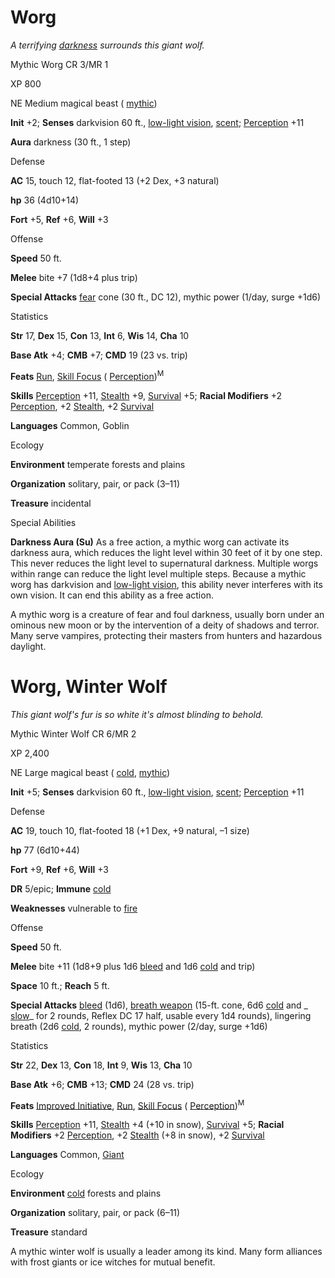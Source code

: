 # Worg

_A terrifying [darkness](/pathfinderRPG/prd/spells/darkness.html#_darkness) surrounds this giant wolf._

Mythic Worg CR 3/MR 1

XP 800

NE Medium magical beast ( [mythic](/pathfinderRPG/prd/mythicAdventures/mythicMonsters.html#_mythic-subtype))

**Init** +2; **Senses** darkvision 60 ft., [low-light vision](/pathfinderRPG/prd/monsters/universalMonsterRules.html#_low-light-vision), [scent](/pathfinderRPG/prd/monsters/universalMonsterRules.html#_scent); [Perception](/pathfinderRPG/prd/skills/perception.html#_perception) +11

**Aura** darkness (30 ft., 1 step)

Defense

**AC** 15, touch 12, flat-footed 13 (+2 Dex, +3 natural)

**hp** 36 (4d10+14)

**Fort** +5, **Ref** +6, **Will** +3

Offense

**Speed** 50 ft.

**Melee** bite +7 (1d8+4 plus trip)

**Special Attacks** [fear](/pathfinderRPG/prd/monsters/universalMonsterRules.html#_fear) cone (30 ft., DC 12), mythic power (1/day, surge +1d6)

Statistics

**Str** 17, **Dex** 15, **Con** 13, **Int** 6, **Wis** 14, **Cha** 10

**Base Atk** +4; **CMB** +7; **CMD** 19 (23 vs. trip)

**Feats** [Run](/pathfinderRPG/prd/feats.html#_run), [Skill Focus](/pathfinderRPG/prd/feats.html#_skill-focus) ( [Perception](/pathfinderRPG/prd/skills/perception.html#_perception))<sup>M</sup>

**Skills** [Perception](/pathfinderRPG/prd/skills/perception.html#_perception) +11, [Stealth](/pathfinderRPG/prd/skills/stealth.html#_stealth) +9, [Survival](/pathfinderRPG/prd/skills/survival.html#_survival) +5; **Racial Modifiers** +2 [Perception](/pathfinderRPG/prd/skills/perception.html#_perception), +2 [Stealth](/pathfinderRPG/prd/skills/stealth.html#_stealth), +2 [Survival](/pathfinderRPG/prd/skills/survival.html#_survival)

**Languages** Common, Goblin

Ecology

**Environment** temperate forests and plains

**Organization** solitary, pair, or pack (3–11)

**Treasure** incidental

Special Abilities

**Darkness Aura (Su)** As a free action, a mythic worg can activate its darkness aura, which reduces the light level within 30 feet of it by one step. This never reduces the light level to supernatural darkness. Multiple worgs within range can reduce the light level multiple steps. Because a mythic worg has darkvision and [low-light vision](/pathfinderRPG/prd/monsters/universalMonsterRules.html#_low-light-vision), this ability never interferes with its own vision. It can end this ability as a free action.

A mythic worg is a creature of fear and foul darkness, usually born under an ominous new moon or by the intervention of a deity of shadows and terror. Many serve vampires, protecting their masters from hunters and hazardous daylight.

# Worg, Winter Wolf

_This giant wolf's fur is so white it's almost blinding to behold._

Mythic Winter Wolf CR 6/MR 2

XP 2,400

NE Large magical beast ( [cold](/pathfinderRPG/prd/monsters/creatureTypes.html#_cold-subtype), [mythic](/pathfinderRPG/prd/mythicAdventures/mythicMonsters.html#_mythic-subtype))

**Init** +5; **Senses** darkvision 60 ft., [low-light vision](/pathfinderRPG/prd/monsters/universalMonsterRules.html#_low-light-vision), [scent](/pathfinderRPG/prd/monsters/universalMonsterRules.html#_scent); [Perception](/pathfinderRPG/prd/skills/perception.html#_perception) +11

Defense

**AC** 19, touch 10, flat-footed 18 (+1 Dex, +9 natural, –1 size)

**hp** 77 (6d10+44)

**Fort** +9, **Ref** +6, **Will** +3

**DR** 5/epic; **Immune** [cold](/pathfinderRPG/prd/monsters/creatureTypes.html#_cold-subtype)

**Weaknesses** vulnerable to [fire](/pathfinderRPG/prd/monsters/creatureTypes.html#_fire-subtype)

Offense

**Speed** 50 ft.

**Melee** bite +11 (1d8+9 plus 1d6 [bleed](/pathfinderRPG/prd/monsters/universalMonsterRules.html#_bleed) and 1d6 [cold](/pathfinderRPG/prd/monsters/creatureTypes.html#_cold-subtype) and trip)

**Space** 10 ft.; **Reach** 5 ft.

**Special Attacks** [bleed](/pathfinderRPG/prd/monsters/universalMonsterRules.html#_bleed) (1d6), [breath weapon](/pathfinderRPG/prd/monsters/universalMonsterRules.html#_breath-weapon) (15-ft. cone, 6d6 [cold](/pathfinderRPG/prd/monsters/creatureTypes.html#_cold-subtype) and _ [slow](/pathfinderRPG/prd/spells/slow.html#_slow)_ for 2 rounds, Reflex DC 17 half, usable every 1d4 rounds), lingering breath (2d6 [cold](/pathfinderRPG/prd/monsters/creatureTypes.html#_cold-subtype), 2 rounds), mythic power (2/day, surge +1d6)

Statistics

**Str** 22, **Dex** 13, **Con** 18, **Int** 9, **Wis** 13, **Cha** 10

**Base Atk** +6; **CMB** +13; **CMD** 24 (28 vs. trip)

**Feats** [Improved Initiative](/pathfinderRPG/prd/feats.html#_improved-initiative), [Run](/pathfinderRPG/prd/feats.html#_run), [Skill Focus](/pathfinderRPG/prd/feats.html#_skill-focus) ( [Perception](/pathfinderRPG/prd/skills/perception.html#_perception))<sup>M</sup>

**Skills** [Perception](/pathfinderRPG/prd/skills/perception.html#_perception) +11, [Stealth](/pathfinderRPG/prd/skills/stealth.html#_stealth) +4 (+10 in snow), [Survival](/pathfinderRPG/prd/skills/survival.html#_survival) +5; **Racial Modifiers** +2 [Perception](/pathfinderRPG/prd/skills/perception.html#_perception), +2 [Stealth](/pathfinderRPG/prd/skills/stealth.html#_stealth) (+8 in snow), +2 [Survival](/pathfinderRPG/prd/skills/survival.html#_survival)

**Languages** Common, [Giant](/pathfinderRPG/prd/monsters/creatureTypes.html#_giant-subtype)

Ecology

**Environment** [cold](/pathfinderRPG/prd/monsters/creatureTypes.html#_cold-subtype) forests and plains

**Organization** solitary, pair, or pack (6–11)

**Treasure** standard

A mythic winter wolf is usually a leader among its kind. Many form alliances with frost giants or ice witches for mutual benefit.

